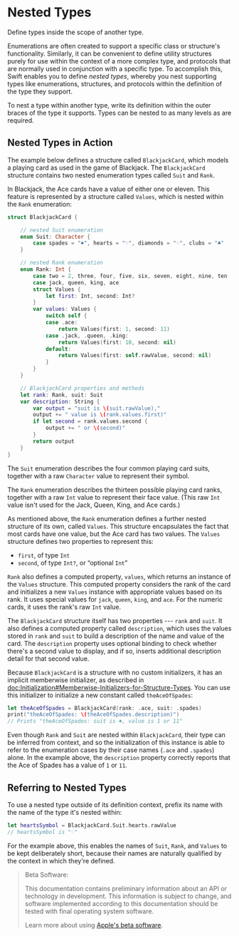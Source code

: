 # Nested Types

Define types inside the scope of another type.

Enumerations are often created to support a specific class or structure's functionality.
Similarly, it can be convenient to define utility structures
purely for use within the context of a more complex type,
and protocols that are normally used in conjunction with a specific type.
To accomplish this, Swift enables you to define *nested types*,
whereby you nest supporting types like enumerations, structures, and protocols
within the definition of the type they support.

To nest a type within another type,
write its definition within the outer braces of the type it supports.
Types can be nested to as many levels as are required.

## Nested Types in Action

The example below defines a structure called `BlackjackCard`,
which models a playing card as used in the game of Blackjack.
The `BlackjackCard` structure contains two nested enumeration types
called `Suit` and `Rank`.

In Blackjack, the Ace cards have a value of either one or eleven.
This feature is represented by a structure called `Values`,
which is nested within the `Rank` enumeration:

```swift
struct BlackjackCard {

    // nested Suit enumeration
    enum Suit: Character {
        case spades = "♠", hearts = "♡", diamonds = "♢", clubs = "♣"
    }

    // nested Rank enumeration
    enum Rank: Int {
        case two = 2, three, four, five, six, seven, eight, nine, ten
        case jack, queen, king, ace
        struct Values {
            let first: Int, second: Int?
        }
        var values: Values {
            switch self {
            case .ace:
                return Values(first: 1, second: 11)
            case .jack, .queen, .king:
                return Values(first: 10, second: nil)
            default:
                return Values(first: self.rawValue, second: nil)
            }
        }
    }

    // BlackjackCard properties and methods
    let rank: Rank, suit: Suit
    var description: String {
        var output = "suit is \(suit.rawValue),"
        output += " value is \(rank.values.first)"
        if let second = rank.values.second {
            output += " or \(second)"
        }
        return output
    }
}
```

<!--
  - test: `nestedTypes`

  ```swifttest
  -> struct BlackjackCard {
  ---
        // nested Suit enumeration
        enum Suit: Character {
           case spades = "♠", hearts = "♡", diamonds = "♢", clubs = "♣"
        }
  ---
        // nested Rank enumeration
        enum Rank: Int {
           case two = 2, three, four, five, six, seven, eight, nine, ten
           case jack, queen, king, ace
           struct Values {
              let first: Int, second: Int?
           }
           var values: Values {
              switch self {
                 case .ace:
                    return Values(first: 1, second: 11)
                 case .jack, .queen, .king:
                    return Values(first: 10, second: nil)
                 default:
                    return Values(first: self.rawValue, second: nil)
              }
           }
        }
  ---
        // BlackjackCard properties and methods
        let rank: Rank, suit: Suit
        var description: String {
           var output = "suit is \(suit.rawValue),"
           output += " value is \(rank.values.first)"
           if let second = rank.values.second {
              output += " or \(second)"
           }
           return output
        }
     }
  ```
-->

The `Suit` enumeration describes the four common playing card suits,
together with a raw `Character` value to represent their symbol.

The `Rank` enumeration describes the thirteen possible playing card ranks,
together with a raw `Int` value to represent their face value.
(This raw `Int` value isn't used for the Jack, Queen, King, and Ace cards.)

As mentioned above, the `Rank` enumeration defines
a further nested structure of its own, called `Values`.
This structure encapsulates the fact that most cards have one value,
but the Ace card has two values.
The `Values` structure defines two properties to represent this:

- `first`, of type `Int`
- `second`, of type `Int?`, or “optional `Int`”

`Rank` also defines a computed property, `values`,
which returns an instance of the `Values` structure.
This computed property considers the rank of the card
and initializes a new `Values` instance with appropriate values based on its rank.
It uses special values for `jack`, `queen`, `king`, and `ace`.
For the numeric cards, it uses the rank's raw `Int` value.

The `BlackjackCard` structure itself has two properties --- `rank` and `suit`.
It also defines a computed property called `description`,
which uses the values stored in `rank` and `suit` to build
a description of the name and value of the card.
The `description` property uses optional binding to check whether there's
a second value to display, and if so,
inserts additional description detail for that second value.

Because `BlackjackCard` is a structure with no custom initializers,
it has an implicit memberwise initializer,
as described in <doc:Initialization#Memberwise-Initializers-for-Structure-Types>.
You can use this initializer to initialize a new constant called `theAceOfSpades`:

```swift
let theAceOfSpades = BlackjackCard(rank: .ace, suit: .spades)
print("theAceOfSpades: \(theAceOfSpades.description)")
// Prints "theAceOfSpades: suit is ♠, value is 1 or 11"
```

<!--
  - test: `nestedTypes`

  ```swifttest
  -> let theAceOfSpades = BlackjackCard(rank: .ace, suit: .spades)
  -> print("theAceOfSpades: \(theAceOfSpades.description)")
  <- theAceOfSpades: suit is ♠, value is 1 or 11
  ```
-->

Even though `Rank` and `Suit` are nested within `BlackjackCard`,
their type can be inferred from context,
and so the initialization of this instance is able to refer to the enumeration cases
by their case names (`.ace` and `.spades`) alone.
In the example above, the `description` property correctly reports that
the Ace of Spades has a value of `1` or `11`.

## Referring to Nested Types

To use a nested type outside of its definition context,
prefix its name with the name of the type it's nested within:

```swift
let heartsSymbol = BlackjackCard.Suit.hearts.rawValue
// heartsSymbol is "♡"
```

<!--
  - test: `nestedTypes`

  ```swifttest
  -> let heartsSymbol = BlackjackCard.Suit.hearts.rawValue
  /> heartsSymbol is \"\(heartsSymbol)\"
  </ heartsSymbol is "♡"
  ```
-->

For the example above,
this enables the names of `Suit`, `Rank`, and `Values` to be kept deliberately short,
because their names are naturally qualified by the context in which they're defined.

> Beta Software:
>
> This documentation contains preliminary information about an API or technology in development. This information is subject to change, and software implemented according to this documentation should be tested with final operating system software.
>
> Learn more about using [Apple's beta software](https://developer.apple.com/support/beta-software/).

<!--
This source file is part of the Swift.org open source project

Copyright (c) 2014 - 2022 Apple Inc. and the Swift project authors
Licensed under Apache License v2.0 with Runtime Library Exception

See https://swift.org/LICENSE.txt for license information
See https://swift.org/CONTRIBUTORS.txt for the list of Swift project authors
-->
